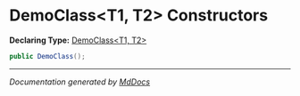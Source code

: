 ﻿# DemoClass\<T1, T2\> Constructors

**Declaring Type:** [DemoClass\<T1, T2\>](../index.md)

```csharp
public DemoClass();
```
___

*Documentation generated by [MdDocs](https://github.com/ap0llo/mddocs)*
